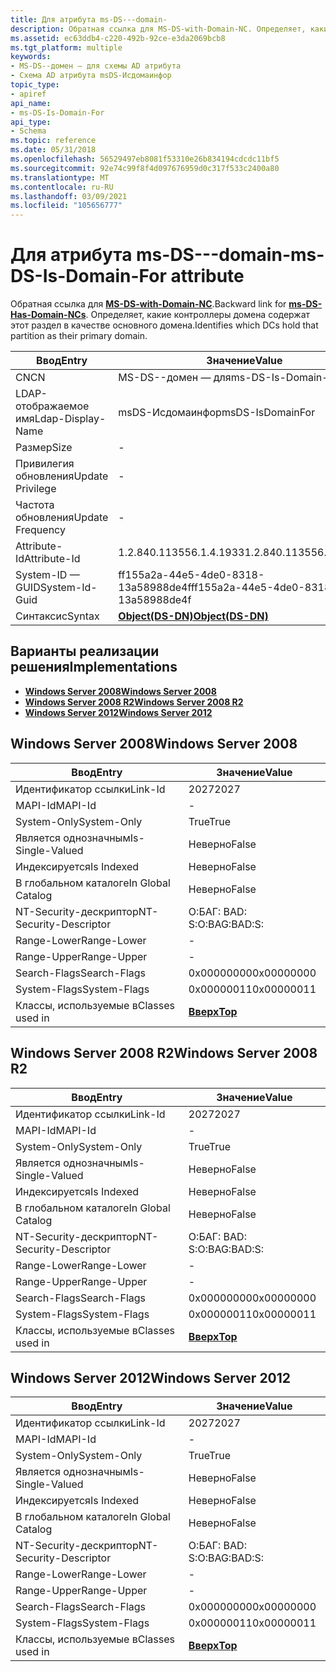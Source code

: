 ```yaml
---
title: Для атрибута ms-DS---domain-
description: Обратная ссылка для MS-DS-with-Domain-NC. Определяет, какие контроллеры домена содержат этот раздел в качестве основного домена. | Для атрибута ms-DS---domain-
ms.assetid: ec63ddb4-c220-492b-92ce-e3da2069bcb8
ms.tgt_platform: multiple
keywords:
- MS-DS--домен — для схемы AD атрибута
- Схема AD атрибута msDS-Исдомаинфор
topic_type:
- apiref
api_name:
- ms-DS-Is-Domain-For
api_type:
- Schema
ms.topic: reference
ms.date: 05/31/2018
ms.openlocfilehash: 56529497eb8081f53310e26b834194cdcdc11bf5
ms.sourcegitcommit: 92e74c99f8f4d097676959d0c317f533c2400a80
ms.translationtype: MT
ms.contentlocale: ru-RU
ms.lasthandoff: 03/09/2021
ms.locfileid: "105656777"
---
```

# <a name="ms-ds-is-domain-for-attribute"></a><span data-ttu-id="224b8-107">Для атрибута ms-DS---domain-</span><span class="sxs-lookup"><span data-stu-id="224b8-107">ms-DS-Is-Domain-For attribute</span></span>

<span data-ttu-id="224b8-108">Обратная ссылка для [**MS-DS-with-Domain-NC**](a-msds-hasdomainncs.md).</span><span class="sxs-lookup"><span data-stu-id="224b8-108">Backward link for [**ms-DS-Has-Domain-NCs**](a-msds-hasdomainncs.md).</span></span> <span data-ttu-id="224b8-109">Определяет, какие контроллеры домена содержат этот раздел в качестве основного домена.</span><span class="sxs-lookup"><span data-stu-id="224b8-109">Identifies which DCs hold that partition as their primary domain.</span></span>



| <span data-ttu-id="224b8-110">Ввод</span><span class="sxs-lookup"><span data-stu-id="224b8-110">Entry</span></span> | <span data-ttu-id="224b8-111">Значение</span><span class="sxs-lookup"><span data-stu-id="224b8-111">Value</span></span> |
|-------------------|-----------------------------------------|
| <span data-ttu-id="224b8-112">CN</span><span class="sxs-lookup"><span data-stu-id="224b8-112">CN</span></span>                | <span data-ttu-id="224b8-113">MS-DS--домен — для</span><span class="sxs-lookup"><span data-stu-id="224b8-113">ms-DS-Is-Domain-For</span></span>                     |
| <span data-ttu-id="224b8-114">LDAP-отображаемое имя</span><span class="sxs-lookup"><span data-stu-id="224b8-114">Ldap-Display-Name</span></span> | <span data-ttu-id="224b8-115">msDS-Исдомаинфор</span><span class="sxs-lookup"><span data-stu-id="224b8-115">msDS-IsDomainFor</span></span>                        |
| <span data-ttu-id="224b8-116">Размер</span><span class="sxs-lookup"><span data-stu-id="224b8-116">Size</span></span>              | \-                                      |
| <span data-ttu-id="224b8-117">Привилегия обновления</span><span class="sxs-lookup"><span data-stu-id="224b8-117">Update Privilege</span></span>  | \-                                      |
| <span data-ttu-id="224b8-118">Частота обновления</span><span class="sxs-lookup"><span data-stu-id="224b8-118">Update Frequency</span></span>  | \-                                      |
| <span data-ttu-id="224b8-119">Attribute-Id</span><span class="sxs-lookup"><span data-stu-id="224b8-119">Attribute-Id</span></span>      | <span data-ttu-id="224b8-120">1.2.840.113556.1.4.1933</span><span class="sxs-lookup"><span data-stu-id="224b8-120">1.2.840.113556.1.4.1933</span></span>                 |
| <span data-ttu-id="224b8-121">System-ID — GUID</span><span class="sxs-lookup"><span data-stu-id="224b8-121">System-Id-Guid</span></span>    | <span data-ttu-id="224b8-122">ff155a2a-44e5-4de0-8318-13a58988de4f</span><span class="sxs-lookup"><span data-stu-id="224b8-122">ff155a2a-44e5-4de0-8318-13a58988de4f</span></span>    |
| <span data-ttu-id="224b8-123">Синтаксис</span><span class="sxs-lookup"><span data-stu-id="224b8-123">Syntax</span></span>            | [<span data-ttu-id="224b8-124">**Object(DS-DN)**</span><span class="sxs-lookup"><span data-stu-id="224b8-124">**Object(DS-DN)**</span></span>](s-object-ds-dn.md) |



## <a name="implementations"></a><span data-ttu-id="224b8-125">Варианты реализации решения</span><span class="sxs-lookup"><span data-stu-id="224b8-125">Implementations</span></span>

-   [<span data-ttu-id="224b8-126">**Windows Server 2008**</span><span class="sxs-lookup"><span data-stu-id="224b8-126">**Windows Server 2008**</span></span>](#windows-server-2008)
-   [<span data-ttu-id="224b8-127">**Windows Server 2008 R2**</span><span class="sxs-lookup"><span data-stu-id="224b8-127">**Windows Server 2008 R2**</span></span>](#windows-server-2008-r2)
-   [<span data-ttu-id="224b8-128">**Windows Server 2012**</span><span class="sxs-lookup"><span data-stu-id="224b8-128">**Windows Server 2012**</span></span>](#windows-server-2012)

## <a name="windows-server-2008"></a><span data-ttu-id="224b8-129">Windows Server 2008</span><span class="sxs-lookup"><span data-stu-id="224b8-129">Windows Server 2008</span></span>



| <span data-ttu-id="224b8-130">Ввод</span><span class="sxs-lookup"><span data-stu-id="224b8-130">Entry</span></span> | <span data-ttu-id="224b8-131">Значение</span><span class="sxs-lookup"><span data-stu-id="224b8-131">Value</span></span> |
|------------------------|---------------------------------|
| <span data-ttu-id="224b8-132">Идентификатор ссылки</span><span class="sxs-lookup"><span data-stu-id="224b8-132">Link-Id</span></span>                | <span data-ttu-id="224b8-133">2027</span><span class="sxs-lookup"><span data-stu-id="224b8-133">2027</span></span>                            |
| <span data-ttu-id="224b8-134">MAPI-Id</span><span class="sxs-lookup"><span data-stu-id="224b8-134">MAPI-Id</span></span>                | \-                              |
| <span data-ttu-id="224b8-135">System-Only</span><span class="sxs-lookup"><span data-stu-id="224b8-135">System-Only</span></span>            | <span data-ttu-id="224b8-136">True</span><span class="sxs-lookup"><span data-stu-id="224b8-136">True</span></span>                            |
| <span data-ttu-id="224b8-137">Является однозначным</span><span class="sxs-lookup"><span data-stu-id="224b8-137">Is-Single-Valued</span></span>       | <span data-ttu-id="224b8-138">Неверно</span><span class="sxs-lookup"><span data-stu-id="224b8-138">False</span></span>                           |
| <span data-ttu-id="224b8-139">Индексируется</span><span class="sxs-lookup"><span data-stu-id="224b8-139">Is Indexed</span></span>             | <span data-ttu-id="224b8-140">Неверно</span><span class="sxs-lookup"><span data-stu-id="224b8-140">False</span></span>                           |
| <span data-ttu-id="224b8-141">В глобальном каталоге</span><span class="sxs-lookup"><span data-stu-id="224b8-141">In Global Catalog</span></span>      | <span data-ttu-id="224b8-142">Неверно</span><span class="sxs-lookup"><span data-stu-id="224b8-142">False</span></span>                           |
| <span data-ttu-id="224b8-143">NT-Security-дескриптор</span><span class="sxs-lookup"><span data-stu-id="224b8-143">NT-Security-Descriptor</span></span> | <span data-ttu-id="224b8-144">О:БАГ: BAD: S:</span><span class="sxs-lookup"><span data-stu-id="224b8-144">O:BAG:BAD:S:</span></span>                    |
| <span data-ttu-id="224b8-145">Range-Lower</span><span class="sxs-lookup"><span data-stu-id="224b8-145">Range-Lower</span></span>            | \-                              |
| <span data-ttu-id="224b8-146">Range-Upper</span><span class="sxs-lookup"><span data-stu-id="224b8-146">Range-Upper</span></span>            | \-                              |
| <span data-ttu-id="224b8-147">Search-Flags</span><span class="sxs-lookup"><span data-stu-id="224b8-147">Search-Flags</span></span>           | <span data-ttu-id="224b8-148">0x00000000</span><span class="sxs-lookup"><span data-stu-id="224b8-148">0x00000000</span></span>                      |
| <span data-ttu-id="224b8-149">System-Flags</span><span class="sxs-lookup"><span data-stu-id="224b8-149">System-Flags</span></span>           | <span data-ttu-id="224b8-150">0x00000011</span><span class="sxs-lookup"><span data-stu-id="224b8-150">0x00000011</span></span>                      |
| <span data-ttu-id="224b8-151">Классы, используемые в</span><span class="sxs-lookup"><span data-stu-id="224b8-151">Classes used in</span></span>        | [<span data-ttu-id="224b8-152">**Вверх**</span><span class="sxs-lookup"><span data-stu-id="224b8-152">**Top**</span></span>](c-top.md)<br/> |



## <a name="windows-server-2008-r2"></a><span data-ttu-id="224b8-153">Windows Server 2008 R2</span><span class="sxs-lookup"><span data-stu-id="224b8-153">Windows Server 2008 R2</span></span>



| <span data-ttu-id="224b8-154">Ввод</span><span class="sxs-lookup"><span data-stu-id="224b8-154">Entry</span></span> | <span data-ttu-id="224b8-155">Значение</span><span class="sxs-lookup"><span data-stu-id="224b8-155">Value</span></span> |
|------------------------|---------------------------------|
| <span data-ttu-id="224b8-156">Идентификатор ссылки</span><span class="sxs-lookup"><span data-stu-id="224b8-156">Link-Id</span></span>                | <span data-ttu-id="224b8-157">2027</span><span class="sxs-lookup"><span data-stu-id="224b8-157">2027</span></span>                            |
| <span data-ttu-id="224b8-158">MAPI-Id</span><span class="sxs-lookup"><span data-stu-id="224b8-158">MAPI-Id</span></span>                | \-                              |
| <span data-ttu-id="224b8-159">System-Only</span><span class="sxs-lookup"><span data-stu-id="224b8-159">System-Only</span></span>            | <span data-ttu-id="224b8-160">True</span><span class="sxs-lookup"><span data-stu-id="224b8-160">True</span></span>                            |
| <span data-ttu-id="224b8-161">Является однозначным</span><span class="sxs-lookup"><span data-stu-id="224b8-161">Is-Single-Valued</span></span>       | <span data-ttu-id="224b8-162">Неверно</span><span class="sxs-lookup"><span data-stu-id="224b8-162">False</span></span>                           |
| <span data-ttu-id="224b8-163">Индексируется</span><span class="sxs-lookup"><span data-stu-id="224b8-163">Is Indexed</span></span>             | <span data-ttu-id="224b8-164">Неверно</span><span class="sxs-lookup"><span data-stu-id="224b8-164">False</span></span>                           |
| <span data-ttu-id="224b8-165">В глобальном каталоге</span><span class="sxs-lookup"><span data-stu-id="224b8-165">In Global Catalog</span></span>      | <span data-ttu-id="224b8-166">Неверно</span><span class="sxs-lookup"><span data-stu-id="224b8-166">False</span></span>                           |
| <span data-ttu-id="224b8-167">NT-Security-дескриптор</span><span class="sxs-lookup"><span data-stu-id="224b8-167">NT-Security-Descriptor</span></span> | <span data-ttu-id="224b8-168">О:БАГ: BAD: S:</span><span class="sxs-lookup"><span data-stu-id="224b8-168">O:BAG:BAD:S:</span></span>                    |
| <span data-ttu-id="224b8-169">Range-Lower</span><span class="sxs-lookup"><span data-stu-id="224b8-169">Range-Lower</span></span>            | \-                              |
| <span data-ttu-id="224b8-170">Range-Upper</span><span class="sxs-lookup"><span data-stu-id="224b8-170">Range-Upper</span></span>            | \-                              |
| <span data-ttu-id="224b8-171">Search-Flags</span><span class="sxs-lookup"><span data-stu-id="224b8-171">Search-Flags</span></span>           | <span data-ttu-id="224b8-172">0x00000000</span><span class="sxs-lookup"><span data-stu-id="224b8-172">0x00000000</span></span>                      |
| <span data-ttu-id="224b8-173">System-Flags</span><span class="sxs-lookup"><span data-stu-id="224b8-173">System-Flags</span></span>           | <span data-ttu-id="224b8-174">0x00000011</span><span class="sxs-lookup"><span data-stu-id="224b8-174">0x00000011</span></span>                      |
| <span data-ttu-id="224b8-175">Классы, используемые в</span><span class="sxs-lookup"><span data-stu-id="224b8-175">Classes used in</span></span>        | [<span data-ttu-id="224b8-176">**Вверх**</span><span class="sxs-lookup"><span data-stu-id="224b8-176">**Top**</span></span>](c-top.md)<br/> |



## <a name="windows-server-2012"></a><span data-ttu-id="224b8-177">Windows Server 2012</span><span class="sxs-lookup"><span data-stu-id="224b8-177">Windows Server 2012</span></span>



| <span data-ttu-id="224b8-178">Ввод</span><span class="sxs-lookup"><span data-stu-id="224b8-178">Entry</span></span> | <span data-ttu-id="224b8-179">Значение</span><span class="sxs-lookup"><span data-stu-id="224b8-179">Value</span></span> |
|------------------------|---------------------------------|
| <span data-ttu-id="224b8-180">Идентификатор ссылки</span><span class="sxs-lookup"><span data-stu-id="224b8-180">Link-Id</span></span>                | <span data-ttu-id="224b8-181">2027</span><span class="sxs-lookup"><span data-stu-id="224b8-181">2027</span></span>                            |
| <span data-ttu-id="224b8-182">MAPI-Id</span><span class="sxs-lookup"><span data-stu-id="224b8-182">MAPI-Id</span></span>                | \-                              |
| <span data-ttu-id="224b8-183">System-Only</span><span class="sxs-lookup"><span data-stu-id="224b8-183">System-Only</span></span>            | <span data-ttu-id="224b8-184">True</span><span class="sxs-lookup"><span data-stu-id="224b8-184">True</span></span>                            |
| <span data-ttu-id="224b8-185">Является однозначным</span><span class="sxs-lookup"><span data-stu-id="224b8-185">Is-Single-Valued</span></span>       | <span data-ttu-id="224b8-186">Неверно</span><span class="sxs-lookup"><span data-stu-id="224b8-186">False</span></span>                           |
| <span data-ttu-id="224b8-187">Индексируется</span><span class="sxs-lookup"><span data-stu-id="224b8-187">Is Indexed</span></span>             | <span data-ttu-id="224b8-188">Неверно</span><span class="sxs-lookup"><span data-stu-id="224b8-188">False</span></span>                           |
| <span data-ttu-id="224b8-189">В глобальном каталоге</span><span class="sxs-lookup"><span data-stu-id="224b8-189">In Global Catalog</span></span>      | <span data-ttu-id="224b8-190">Неверно</span><span class="sxs-lookup"><span data-stu-id="224b8-190">False</span></span>                           |
| <span data-ttu-id="224b8-191">NT-Security-дескриптор</span><span class="sxs-lookup"><span data-stu-id="224b8-191">NT-Security-Descriptor</span></span> | <span data-ttu-id="224b8-192">О:БАГ: BAD: S:</span><span class="sxs-lookup"><span data-stu-id="224b8-192">O:BAG:BAD:S:</span></span>                    |
| <span data-ttu-id="224b8-193">Range-Lower</span><span class="sxs-lookup"><span data-stu-id="224b8-193">Range-Lower</span></span>            | \-                              |
| <span data-ttu-id="224b8-194">Range-Upper</span><span class="sxs-lookup"><span data-stu-id="224b8-194">Range-Upper</span></span>            | \-                              |
| <span data-ttu-id="224b8-195">Search-Flags</span><span class="sxs-lookup"><span data-stu-id="224b8-195">Search-Flags</span></span>           | <span data-ttu-id="224b8-196">0x00000000</span><span class="sxs-lookup"><span data-stu-id="224b8-196">0x00000000</span></span>                      |
| <span data-ttu-id="224b8-197">System-Flags</span><span class="sxs-lookup"><span data-stu-id="224b8-197">System-Flags</span></span>           | <span data-ttu-id="224b8-198">0x00000011</span><span class="sxs-lookup"><span data-stu-id="224b8-198">0x00000011</span></span>                      |
| <span data-ttu-id="224b8-199">Классы, используемые в</span><span class="sxs-lookup"><span data-stu-id="224b8-199">Classes used in</span></span>        | [<span data-ttu-id="224b8-200">**Вверх**</span><span class="sxs-lookup"><span data-stu-id="224b8-200">**Top**</span></span>](c-top.md)<br/> |



 

 





